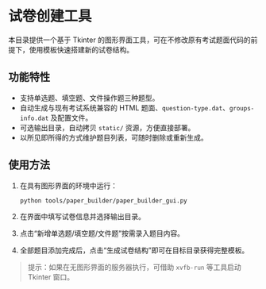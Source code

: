 # 试卷创建工具

本目录提供一个基于 Tkinter 的图形界面工具，可在不修改原有考试题面代码的前提下，使用模板快速搭建新的试卷结构。

## 功能特性

- 支持单选题、填空题、文件操作题三种题型。
- 自动生成与现有考试系统兼容的 HTML 题面、`question-type.dat`、`groups-info.dat` 及配置文件。
- 可选输出目录，自动拷贝 `static/` 资源，方便直接部署。
- 以所见即所得的方式维护题目列表，可随时删除或重新生成。

## 使用方法

1. 在具有图形界面的环境中运行：

   ```bash
   python tools/paper_builder/paper_builder_gui.py
   ```

2. 在界面中填写试卷信息并选择输出目录。
3. 点击“新增单选题/填空题/文件题”按需录入题目内容。
4. 全部题目添加完成后，点击“生成试卷结构”即可在目标目录获得完整模板。

> 提示：如果在无图形界面的服务器执行，可借助 `xvfb-run` 等工具启动 Tkinter 窗口。
